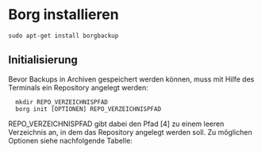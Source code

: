 # Borg installieren

    sudo apt-get install borgbackup 

## Initialisierung

Bevor Backups in Archiven gespeichert werden können, muss mit Hilfe des Terminals ein Repository angelegt werden:

      mkdir REPO_VERZEICHNISPFAD
      borg init [OPTIONEN] REPO_VERZEICHNISPFAD 

REPO_VERZEICHNISPFAD gibt dabei den Pfad [4] zu einem leeren Verzeichnis an, in dem das Repository angelegt werden soll. Zu möglichen Optionen siehe nachfolgende Tabelle:
